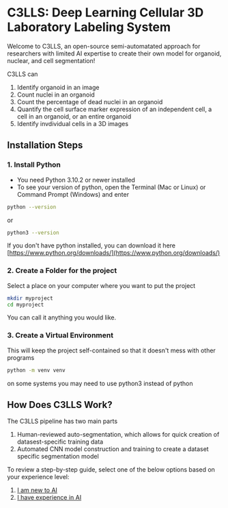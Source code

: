 # C3LLS: Deep Learning Cellular 3D Laboratory Labeling System
Welcome to C3LLS, an open-source semi-automatated approach for researchers with limited AI expertise to create their own model for organoid, nuclear, and cell segmentation! 

C3LLS can 
1. Identify organoid in an image 
2. Count nuclei in an organoid 
3. Count the percentage of dead nuclei in an organoid 
4. Quantify the cell surface marker expression of an independent cell, a cell in an organoid, or an entire organoid
5. Identify invdividual cells in a 3D images

## Installation Steps

### 1. Install Python
* You need Python 3.10.2 or newer installed
* To see your version of python, open the Terminal (Mac or Linux) or Command Prompt (Windows) and enter

```bash
python --version
```

or 

```bash
python3 --version
```

If you don't have python installed, you can download it here
[https://www.python.org/downloads/](https://www.python.org/downloads/)

### 2. Create a Folder for the project

Select a place on your computer where you want to put the project

```bash
mkdir myproject
cd myproject
```
You can call it anything you would like.

### 3. Create a Virtual Environment

This will keep the project self-contained so that it doesn't mess with other programs 

```bash
python -m venv venv
```

on some systems you may need to use python3 instead of python

## How Does C3LLS Work?

The C3LLS pipeline has two main parts

1. Human-reviewed auto-segmentation, which allows for quick creation of datasest-specific training data
2. Automated CNN model construction and training to create a dataset specific segmentation model

To review a step-by-step guide, select one of the below options based on your experience level:

1. [I am new to AI](https://github.com/hbakhtiar/C3LLS/tree/main/Documentation/New%20to%20AI)
2. [I have experience in AI](https://github.com/hbakhtiar/C3LLS/tree/main/Documentation/AI%20Experienced)








